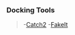 ### Docking Tools
> -[Catch2](https://github.com/catchorg/catch2/releases)
> -[FakeIt](https://github.com/eranpeer/FakeIt/wiki/Quickstart)
